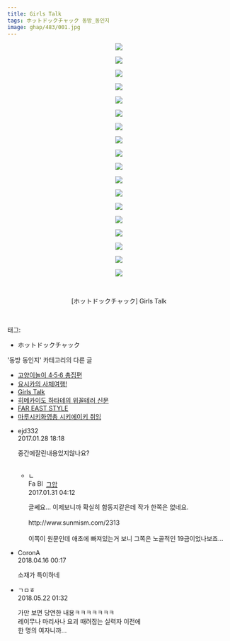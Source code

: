 ```yaml
---
title: Girls Talk
tags: ホットドックチャック 동방_동인지
image: ghap/483/001.jpg
---
```

<div class="article">
<p style="text-align: center; clear: none; float: none;"><img src="{{ site.nasurl }}/ghap/483/001.jpg"/></p>
<p style="text-align: center; clear: none; float: none;"><img src="{{ site.nasurl }}/ghap/483/002.jpg"/></p>
<p style="text-align: center; clear: none; float: none;"><img src="{{ site.nasurl }}/ghap/483/003.jpg"/></p>
<p style="text-align: center; clear: none; float: none;"><img src="{{ site.nasurl }}/ghap/483/004.jpg"/></p>
<p style="text-align: center; clear: none; float: none;"><img src="{{ site.nasurl }}/ghap/483/005.jpg"/></p>
<p style="text-align: center; clear: none; float: none;"><img src="{{ site.nasurl }}/ghap/483/006.jpg"/></p>
<p style="text-align: center; clear: none; float: none;"><img src="{{ site.nasurl }}/ghap/483/007.jpg"/></p>
<p style="text-align: center; clear: none; float: none;"><img src="{{ site.nasurl }}/ghap/483/008.jpg"/></p>
<p style="text-align: center; clear: none; float: none;"><img src="{{ site.nasurl }}/ghap/483/009.jpg"/></p>
<p style="text-align: center; clear: none; float: none;"><img src="{{ site.nasurl }}/ghap/483/010.jpg"/></p>
<p style="text-align: center; clear: none; float: none;"><img src="{{ site.nasurl }}/ghap/483/011.jpg"/></p>
<p style="text-align: center; clear: none; float: none;"><img src="{{ site.nasurl }}/ghap/483/012.jpg"/></p>
<p style="text-align: center; clear: none; float: none;"><img src="{{ site.nasurl }}/ghap/483/013.jpg"/></p>
<p style="text-align: center; clear: none; float: none;"><img src="{{ site.nasurl }}/ghap/483/014.jpg"/></p>
<p style="text-align: center; clear: none; float: none;"><img src="{{ site.nasurl }}/ghap/483/015.jpg"/></p>
<p style="text-align: center; clear: none; float: none;"><img src="{{ site.nasurl }}/ghap/483/016.jpg"/></p>
<p style="text-align: center; clear: none; float: none;"><img src="{{ site.nasurl }}/ghap/483/017.jpg"/></p>
<p style="text-align: center; clear: none; float: none;"><img src="{{ site.nasurl }}/ghap/483/018.jpg"/></p>
<p style="text-align: center; clear: none; float: none;"><br/></p>
<p style="text-align: center; clear: none; float: none;">[ホットドックチャック] Girls Talk</p>
<p><br/></p>
</div><div class="tagTrail">
<p>태그: </p>
<ul>
<li>ホットドックチャック</li>
</ul>
</div><div class="another">
<p>'동방 동인지' 카테고리의 다른 글</p>
<ul>
<li><a href="/2016-06-21-ghap_485">고양이놀이 4·5·6 총집편</a></li>
<li><a href="/2016-06-21-ghap_484">요시카의 사체여행!</a></li>
<li><a href="/2016-06-21-ghap_483">Girls Talk</a></li>
<li><a href="/2016-06-21-ghap_482">히메카이도 하타테의 위꼴테러 신문</a></li>
<li><a href="/2016-06-21-ghap_481">FAR EAST STYLE</a></li>
<li><a href="/2016-06-21-ghap_480">마루시키화영총 시키에이키 취임</a></li>
</ul>
</div><div class="cb_module cb_fluid">
<div class="cb_wrt cb_profile">
<div class="comment">
<ul>
<li class="cb_thumb_off" id="comment14901988">
<div class="cb_comment_area">
<div class="cb_info_area">
<div class="cb_section">
<span class="cb_nick_name">ejd332</span>
</div>
<div class="cb_section">
<span class="cb_date">2017.01.28 18:18 </span>
</div>
</div>
<div class="cb_dsc_comment">
<p class="cb_dsc">
											중간에잘린내용있지않나요?<br/>
<br/>
</p>
</div>
<ul>
<li class="cb_thumb_off" id="comment14903314">
<span class="cb_bu_subnode">ㄴ</span>
<div class="cb_comment_area">
<div class="cb_info_area">
<div class="cb_section">
<span class="cb_nick_name"><img alt="Favicon of https://ghaptouhou.tistory.com" height="16" onerror="this.onerror=null;this.parentNode.removeChild(this)" src="https://ghaptouhou.tistory.com/favicon.ico" width="16"/> <img alt="BlogIcon" height="16" onerror="this.parentNode.removeChild(this)" src="https://ghaptouhou.tistory.com/index.gif" width="16"/> <a href="https://ghaptouhou.tistory.com" onclick="return openLinkInNewWindow(this)"> 그압</a><span class="tistoryProfileLayerTrigger" onclick='TistoryProfile.show(event, this, {"title":"\uc800\uae30 \uc774\uac70 \ub098\uc911\uc5d0 \uc218\uc815 \uac00\ub2a5\ud558\ub098\uc694","url":"https:\/\/ghap.tistory.com","nickname":"\uadf8\uc555","items":[]}); return false;'></span></span>
</div>
<div class="cb_section">
<span class="cb_date">2017.01.31 04:12 </span>
</div>
</div>
<div class="cb_dsc_comment">
<p class="cb_dsc">
																글쎄요... 이제보니까 확실히 합동지같은데 작가 한쪽은 없네요. <br/>
<br/>
http://www.sunmism.com/2313<br/>
<br/>
이쪽이 원문인데 애초에 빠져있는거 보니 그쪽은 노골적인 19금이었나보죠...
															</p>
</div>
</div>
</li>
</ul>
</div></li>
<li class="cb_thumb_off" id="comment15239504">
<div class="cb_comment_area">
<div class="cb_info_area">
<div class="cb_section">
<span class="cb_nick_name">CoronA</span>
</div>
<div class="cb_section">
<span class="cb_date">2018.04.16 00:17 </span>
</div>
</div>
<div class="cb_dsc_comment">
<p class="cb_dsc">
											소재가 특이하네
										</p>
</div>
</div></li>
<li class="cb_thumb_off" id="comment15259887">
<div class="cb_comment_area">
<div class="cb_info_area">
<div class="cb_section">
<span class="cb_nick_name">ㄱㅁㅎ</span>
</div>
<div class="cb_section">
<span class="cb_date">2018.05.22 01:32 </span>
</div>
</div>
<div class="cb_dsc_comment">
<p class="cb_dsc">
											가만 보면 당연한 내용ㅋㅋㅋㅋㅋㅋㅋ<br/>
레이무나 마리사나 요괴 때려잡는 실력자 이전에<br/>
한 명의 여자니까...
										</p>
</div>
</div></li>
</ul>
</div>
</div><!-- commentList close -->
</div>